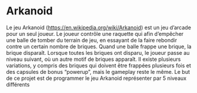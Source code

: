 # Arkanoid
Le jeu Arkanoid (https://en.wikipedia.org/wiki/Arkanoid) est un jeu d’arcade pour un seul joueur. Le joueur contrôle une raquette qui afin d’empêcher une balle de tomber du terrain de jeu, en essayant de la faire rebondir contre un certain nombre de briques. Quand une balle frappe une brique, la brique disparaît. Lorsque toutes les briques ont disparu, le joueur passe au niveau suivant, où un autre motif de briques apparaît. Il existe plusieurs variations, y compris des briques qui doivent être frappées plusieurs fois et des capsules de bonus “powerup”, mais le gameplay reste le même. Le but de ce projet est de programmer le jeu Arkanoid représenter par 5 niveaux différents
